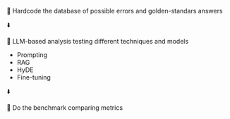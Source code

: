 🚩 Hardcode the database of possible errors and golden-standars answers

⬇️

🚩 LLM-based analysis testing different techniques and models

   - Prompting
   - RAG
   - HyDE
   - Fine-tuning

⬇️

🚩 Do the benchmark comparing metrics

